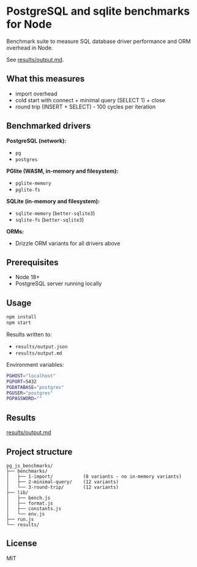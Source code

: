 # PostgreSQL and sqlite benchmarks for Node

Benchmark suite to measure SQL database driver performance and ORM overhead in Node.

See [results/output.md](results/output.md).

## What this measures

- import overhead
- cold start with connect + minimal query (SELECT 1) + close
- round trip (INSERT + SELECT) - 100 cycles per iteration

## Benchmarked drivers

**PostgreSQL (network):**
- `pg`
- `postgres`

**PGlite (WASM, in-memory and filesystem):**
- `pglite-memory`
- `pglite-fs`

**SQLite (in-memory and filesystem):**
- `sqlite-memory` (`better-sqlite3`)
- `sqlite-fs` (`better-sqlite3`)

**ORMs:**
- Drizzle ORM variants for all drivers above

## Prerequisites

- Node 18+
- PostgreSQL server running locally

## Usage

```bash
npm install
npm start
```

Results written to:
- `results/output.json`
- `results/output.md`

Environment variables:

```bash
PGHOST="localhost"
PGPORT=5432
PGDATABASE="postgres"
PGUSER="postgres"
PGPASSWORD=""
```

## Results

[results/output.md](results/output.md)

## Project structure

```
pg_js_benchmarks/
├── benchmarks/
│   ├── 1-import/           (8 variants - no in-memory variants)
│   ├── 2-minimal-query/    (12 variants)
│   └── 3-round-trip/       (12 variants)
├── lib/
│   ├── bench.js
│   ├── format.js
│   ├── constants.js
│   └── env.js
├── run.js
└── results/
```

## License

MIT
